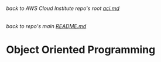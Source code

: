 ###### back to AWS Cloud Institute repo's root [aci.md](../aci.md)
###### back to repo's main [README.md](../../../README.md)
# Object Oriented Programming 
